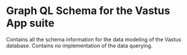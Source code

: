 # Graph QL Schema for the Vastus App suite
Contains all the schema information for the data modeling of the Vastus database. Contains no implementation of the 
data querying.